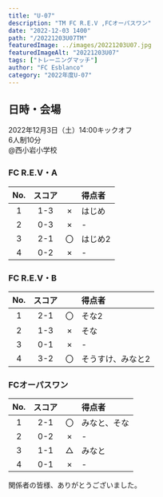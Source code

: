 ```yaml
---
title: "U-07"
description: "TM FC R.E.V ,FCオーパスワン"
date: "2022-12-03 1400"
path: "/20221203U07TM"
featuredImage: ../images/20221203U07.jpg
featuredImageAlt: "20221203U07"
tags: ["トレーニングマッチ"]
author: "FC Esblanco"
category: "2022年度U-07"
---
```


## 日時・会場

2022年12月3日（土）14:00キックオフ<br>
6人制10分<br>
@西小岩小学校

### FC R.E.V・A

| No.| スコア |   | 得点者  |
|:--:|:------:|:-:|:--------|
| 1  | 1-3 | × |はじめ|
| 2  | 0-3 | × |-|
| 3  | 2-1 | 〇 |はじめ2|
| 4  | 0-2 | × |-|

### FC R.E.V・B

| No.| スコア |   | 得点者  |
|:--:|:------:|:-:|:--------|
| 1  | 2-1 | 〇 |そな2|
| 2  | 1-3 | × |そな|
| 3  | 0-1 | × |-|
| 4  | 3-2 | 〇 |そうすけ、みなと2|

### FCオーパスワン

| No.| スコア |   | 得点者  |
|:--:|:------:|:-:|:--------|
| 1  | 2-1 | 〇 |みなと、そな|
| 2  | 0-2 | × |-|
| 3  | 1-1 | △ |みなと|
| 4  | 0-1 | × |-|


関係者の皆様、ありがとうございました。